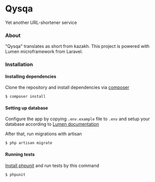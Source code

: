# Qysqa

Yet another URL-shortener service

### About

"Qysqa" translates as short from kazakh. This project is
powered with Lumen microframework from Laravel.
  
### Installation

#### Installing dependencies
Clone the repository and install dependencies via [composer](https://getcomposer.org/download) 

```bash
$ composer install
```

#### Setting up database

Configure the app by copying `.env.example` file to `.env` and setup
your database according to [Lumen documentation](https://lumen.laravel.com/docs/5.3/database#configuration)

After that, run migrations with artisan

```bash
$ php artisan migrate
```

#### Running tests

[Install phpunit](https://phpunit.de/) and run tests by this command
```bash
$ phpunit
```